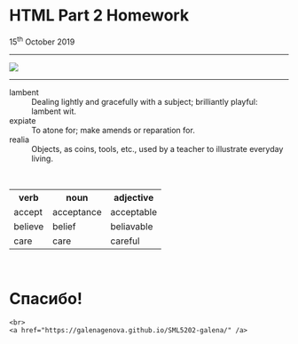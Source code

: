<h1> HTML Part 2 Homework </h1>
15<sup>th</sup> October 2019
<hr>
<img src="https://images.classic-collection.co.uk/content/DataObjects/ProductAttributeGroup/Image/image_13_v15.jpg" >
<hr>
<dl>
  <dt>lambent</dt>
  <dd> Dealing lightly and gracefully with a subject; brilliantly playful: lambent wit. </dd>
  <dt> expiate</dt>
  <dd> To atone for; make amends or reparation for.</dd>
  <dt> realia</dt>
  <dd> Objects, as coins, tools, etc., used by a teacher to illustrate everyday living. </dd>
</dl>
  <br>
  <table>
    <tr> <th> verb </th> <th> noun </th> <th> adjective </th> </tr>
    <tr> <td> accept </td> <td> acceptance </td> <td> acceptable </td> </tr>
    <tr> <td> believe </td> <td> belief </td> <td> beliavable </td> </tr> 
    <tr> <td> care </td> <td> care </td> <td> careful </td> </tr> 
    
  </table>
  <br> 
  <h1 lang="ru"> Спасибо! </h1>
  
    <br>
    <a href="https://galenagenova.github.io/SML5202-galena/" /a>
    
    
  
  



